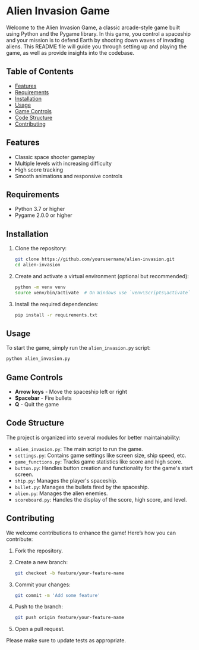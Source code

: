 # Alien Invasion Game

Welcome to the Alien Invasion Game, a classic arcade-style game built using Python and the Pygame library. In this game, you control a spaceship and your mission is to defend Earth by shooting down waves of invading aliens. This README file will guide you through setting up and playing the game, as well as provide insights into the codebase.

## Table of Contents
- [Features](#features)
- [Requirements](#requirements)
- [Installation](#installation)
- [Usage](#usage)
- [Game Controls](#game-controls)
- [Code Structure](#code-structure)
- [Contributing](#contributing)

## Features
- Classic space shooter gameplay
- Multiple levels with increasing difficulty
- High score tracking
- Smooth animations and responsive controls

## Requirements
- Python 3.7 or higher
- Pygame 2.0.0 or higher

## Installation
1. Clone the repository:
    ```bash
    git clone https://github.com/yourusername/alien-invasion.git
    cd alien-invasion
    ```

2. Create and activate a virtual environment (optional but recommended):
    ```bash
    python -m venv venv
    source venv/bin/activate  # On Windows use `venv\Scripts\activate`
    ```

3. Install the required dependencies:
    ```bash
    pip install -r requirements.txt
    ```

## Usage
To start the game, simply run the `alien_invasion.py` script:
```bash
python alien_invasion.py
```

## Game Controls
- **Arrow keys** - Move the spaceship left or right
- **Spacebar** - Fire bullets
- **Q** - Quit the game

## Code Structure
The project is organized into several modules for better maintainability:

- `alien_invasion.py`: The main script to run the game.
- `settings.py`: Contains game settings like screen size, ship speed, etc.
- `game_functions.py`: Tracks game statistics like score and high score.
- `button.py`: Handles button creation and functionality for the game's start screen.
- `ship.py`: Manages the player's spaceship.
- `bullet.py`: Manages the bullets fired by the spaceship.
- `alien.py`: Manages the alien enemies.
- `scoreboard.py`: Handles the display of the score, high score, and level.

## Contributing
We welcome contributions to enhance the game! Here’s how you can contribute:

1. Fork the repository.
2. Create a new branch:
    ```bash
    git checkout -b feature/your-feature-name
    ```

3. Commit your changes:
    ```bash
    git commit -m 'Add some feature'
    ```

4. Push to the branch:
    ```bash
    git push origin feature/your-feature-name
    ```

5. Open a pull request.

Please make sure to update tests as appropriate.

